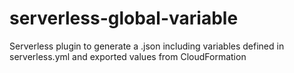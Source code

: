 # serverless-global-variable
Serverless plugin to generate a .json including variables defined in serverless.yml and exported values from CloudFormation
